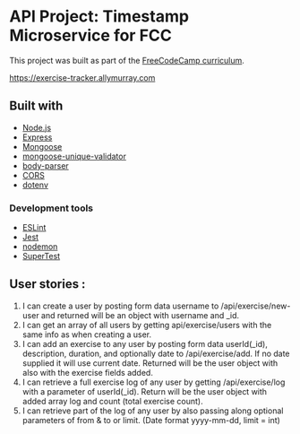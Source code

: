 # API Project: Timestamp Microservice for FCC

This project was built as part of the [FreeCodeCamp curriculum](https://www.freecodecamp.org/learn/apis-and-microservices/apis-and-microservices-projects/exercise-tracker).

https://exercise-tracker.allymurray.com

## Built with

- [Node.js](https://nodejs.org)
- [Express](https://expressjs.com)
- [Mongoose](https://mongoosejs.com)
- [mongoose-unique-validator](https://github.com/blakehaswell/mongoose-unique-validator)
- [body-parser](https://github.com/expressjs/body-parser)
- [CORS](https://github.com/expressjs/cors)
- [dotenv](https://github.com/motdotla/dotenv)

### Development tools

- [ESLint](https://eslint.org)
- [Jest](https://jestjs.io)
- [nodemon](https://nodemon.io)
- [SuperTest](https://github.com/visionmedia/supertest)

## User stories :

1. I can create a user by posting form data username to /api/exercise/new-user and returned will be an object with username and \_id.
2. I can get an array of all users by getting api/exercise/users with the same info as when creating a user.
3. I can add an exercise to any user by posting form data userId(\_id), description, duration, and optionally date to /api/exercise/add. If no date supplied it will use current date. Returned will be the user object with also with the exercise fields added.
4. I can retrieve a full exercise log of any user by getting /api/exercise/log with a parameter of userId(\_id). Return will be the user object with added array log and count (total exercise count).
5. I can retrieve part of the log of any user by also passing along optional parameters of from & to or limit. (Date format yyyy-mm-dd, limit = int)
